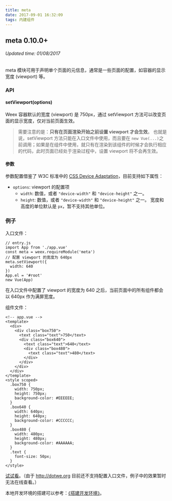 ```yaml
---
title: meta
date: 2017-09-01 16:32:09
tags: 内建组件
---
```


## meta 0.10.0+
###### Updated time: 01/08/2017
meta 模块可用于声明单个页面的元信息，通常是一些页面的配置，如容器的显示宽度 (viewport) 等。

### API
#### setViewport(options)


Weex 容器默认的宽度 (viewport) 是 750px，通过 setViewport 方法可以改变页面的显示宽度，仅对当前页面生效。

> 需要注意的是：**只有在页面渲染开始之前设置 viewport 才会生效**。 也就是说，setViewport 方法只能在入口文件中使用，而且要在 `new Vue(...)`之前调用；如果是在组件中使用，就只有在渲染到该组件的时候才会执行相应的代码，此时页面已经处于渲染过程中，设置 viewport 将不会再生效。

#### 参数
参数配置借鉴了 W3C 标准中的 [CSS Device Adaptation](https://drafts.csswg.org/css-device-adapt/#viewport-meta)，目前支持如下属性：

* `options`: viewport 的配置项
  * `width`: 数值，或者 `"device-width"` 和 `"device-height"` 之一。
  * `height`: 数值，或者 `"device-width"` 和 `"device-height"` 之一。
宽度和高度的单位默认是 `px`，暂不支持其他单位。

### 例子
入口文件：
```
// entry.js
import App from './app.vue'
const meta = weex.requireModule('meta')
// 配置 viewport 的宽度为 640px
meta.setViewport({
  width: 640
})
App.el = '#root'
new Vue(App)
```
在入口文件中配置了 viewport 的宽度为 640 之后，当前页面中的所有组件都会以 640px 作为满屏宽度。

组件文件：
```
<!-- app.vue -->
<template>
  <div>
    <div class="box750">
      <text class="text">750</text>
      <div class="box640">
        <text class="text">640</text>
        <div class="box480">
          <text class="text">480</text>
        </div>
      </div>
    </div>
  </div>
</template>
<style scoped>
  .box750 {
    width: 750px;
    height: 750px;
    background-color: #EEEEEE;
  }
  .box640 {
    width: 640px;
    height: 640px;
    background-color: #CCCCCC;
  }
  .box480 {
    width: 480px;
    height: 480px;
    background-color: #AAAAAA;
  }
  .text {
    font-size: 50px;
  }
</style>
```
[试试看](http://dotwe.org/vue/7d0302fe499ab08afdb12a376c646b59)。（由于 http://dotwe.org 目前还不支持配置入口文件，例子中的效果暂时无法在线查看。）

本地开发环境的搭建可以参考：[《搭建开发环境》](http://weex.apache.org/cn/guide/set-up-env.html)。